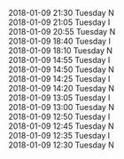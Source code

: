 2018-01-09 21:30 Tuesday  N  
2018-01-09 21:05 Tuesday  I  
2018-01-09 20:55 Tuesday  N  
2018-01-09 18:40 Tuesday  I  
2018-01-09 18:10 Tuesday  N  
2018-01-09 14:55 Tuesday  I  
2018-01-09 14:50 Tuesday  N  
2018-01-09 14:25 Tuesday  I  
2018-01-09 14:20 Tuesday  N  
2018-01-09 13:05 Tuesday  I  
2018-01-09 13:00 Tuesday  N  
2018-01-09 12:50 Tuesday  I  
2018-01-09 12:45 Tuesday  N  
2018-01-09 12:35 Tuesday  I  
2018-01-09 12:30 Tuesday  N  
